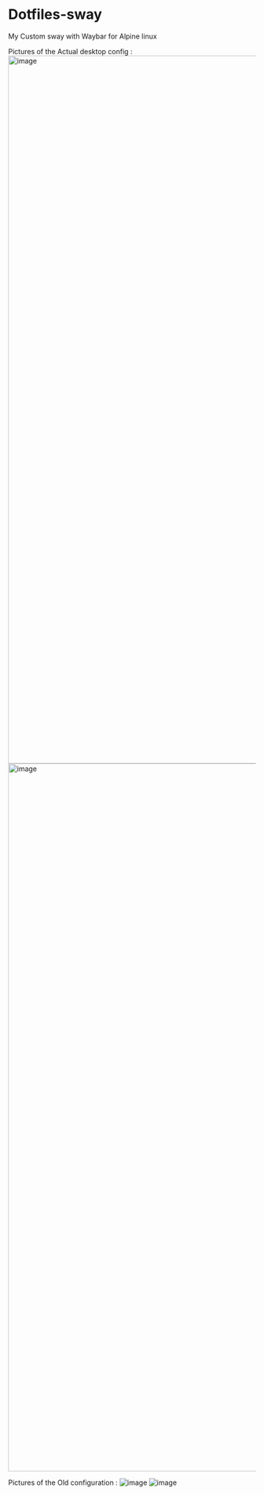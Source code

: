# Dotfiles-sway
My Custom sway with Waybar
for Alpine linux

Pictures of the Actual desktop config : <img width="3441" height="1441" alt="image" src="https://github.com/user-attachments/assets/75877398-9af5-4e4f-a97b-a7dd8c6d92eb" />
<img width="3441" height="1441" alt="image" src="https://github.com/user-attachments/assets/8d9c957b-5895-463a-9c24-7821b2014e8d" />



Pictures of the Old configuration : ![image](https://github.com/user-attachments/assets/fea19166-d0c2-402d-8a28-b741c2babfbd)
![image](https://github.com/user-attachments/assets/6b2a8d86-e428-485b-916b-dea185d0053c)
